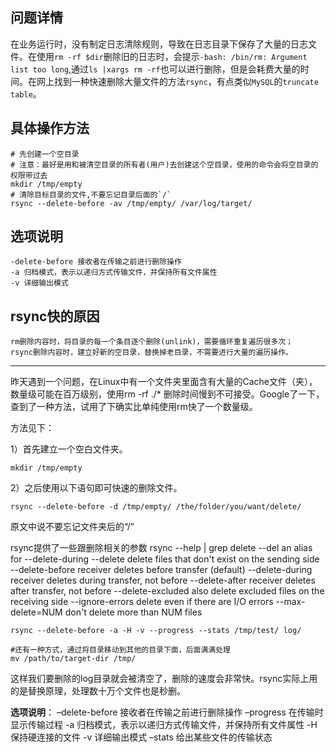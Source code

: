 ## 问题详情

在业务运行时，没有制定日志清除规则，导致在日志目录下保存了大量的日志文件。在使用`rm -rf $dir`删除旧的日志时，会提示`-bash: /bin/rm: Argument list too long`,通过`ls |xargs rm -rf`也可以进行删除，但是会耗费大量的时间。在网上找到一种快速删除大量文件的方法`rsync`，有点类似`MySQL`的`truncate table`。

## 具体操作方法

```
# 先创建一个空目录
# 注意：最好是用和被清空目录的所有者(用户)去创建这个空目录，使用的命令会将空目录的权限带过去
mkdir /tmp/empty
# 清除目标目录的文件,不要忘记目录后面的`/`
rsync --delete-before -av /tmp/empty/ /var/log/target/
```

## 选项说明

```
-delete-before 接收者在传输之前进行删除操作
-a 归档模式，表示以递归方式传输文件，并保持所有文件属性
-v 详细输出模式
```

## rsync快的原因

```
rm删除内容时，将目录的每一个条目逐个删除(unlink)，需要循环重复遍历很多次；
rsync删除内容时，建立好新的空目录，替换掉老目录，不需要进行大量的遍历操作。
```



---



昨天遇到一个问题，在Linux中有一个文件夹里面含有大量的Cache文件（夹），数量级可能在百万级别，使用rm -rf ./* 删除时间慢到不可接受。Google了一下，查到了一种方法，试用了下确实比单纯使用rm快了一个数量级。

方法见下：

1）首先建立一个空白文件夹。

```
mkdir /tmp/empty
```

2）之后使用以下语句即可快速的删除文件。

```
rsync --delete-before -d /tmp/empty/ /the/folder/you/want/delete/
```

原文中说不要忘记文件夹后的“/”

 

rsync提供了一些跟删除相关的参数 
rsync --help | grep delete 
     --del                   an alias for --delete-during 
     --delete                delete files that don't exist on the sending side 
     --delete-before         receiver deletes before transfer (default) 
     --delete-during         receiver deletes during transfer, not before 
     --delete-after          receiver deletes after transfer, not before 
     --delete-excluded       also delete excluded files on the receiving side 
     --ignore-errors         delete even if there are I/O errors 
     --max-delete=NUM        don't delete more than NUM files 

 

```
rsync --delete-before -a -H -v --progress --stats /tmp/test/ log/

#还有一种方式，通过将目录移动到其他的目录下面，后面满满处理
mv /path/to/target-dir /tmp/

```

这样我们要删除的log目录就会被清空了，删除的速度会非常快。rsync实际上用的是替换原理，处理数十万个文件也是秒删。

**选项说明**：
–delete-before 接收者在传输之前进行删除操作
–progress 在传输时显示传输过程
-a 归档模式，表示以递归方式传输文件，并保持所有文件属性
-H 保持硬连接的文件
-v 详细输出模式
–stats 给出某些文件的传输状态

